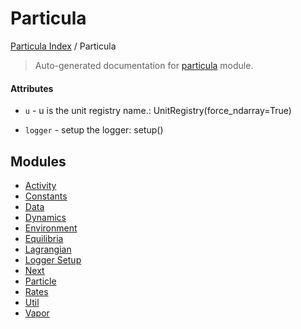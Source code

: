 # Particula

[Particula Index](../README.md#particula-index) / Particula

> Auto-generated documentation for [particula](../../../particula/__init__.py) module.

#### Attributes

- `u` - u is the unit registry name.: UnitRegistry(force_ndarray=True)

- `logger` - setup the logger: setup()


## Modules

- [Activity](activity/index.md)
- [Constants](./constants.md)
- [Data](data/index.md)
- [Dynamics](./dynamics.md)
- [Environment](./environment.md)
- [Equilibria](equilibria/index.md)
- [Lagrangian](lagrangian/index.md)
- [Logger Setup](./logger_setup.md)
- [Next](next/index.md)
- [Particle](./particle.md)
- [Rates](./rates.md)
- [Util](util/index.md)
- [Vapor](./vapor.md)
